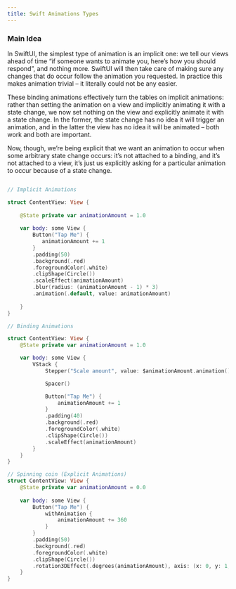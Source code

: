 ```yaml
---
title: Swift Animations Types
---
```


### Main Idea

In SwiftUI, the simplest type of animation is an implicit one: we tell our views ahead of time “if someone wants to animate you, here’s how you should respond”, and nothing more. SwiftUI will then take care of making sure any changes that do occur follow the animation you requested. In practice this makes animation trivial – it literally could not be any easier.

These binding animations effectively turn the tables on implicit animations: rather than setting the animation on a view and implicitly animating it with a state change, we now set nothing on the view and explicitly animate it with a state change. In the former, the state change has no idea it will trigger an animation, and in the latter the view has no idea it will be animated – both work and both are important.

Now, though, we’re being explicit that we want an animation to occur when some arbitrary state change occurs: it’s not attached to a binding, and it’s not attached to a view, it’s just us explicitly asking for a particular animation to occur because of a state change.

```swift

// Implicit Animations

struct ContentView: View {
    
    @State private var animationAmount = 1.0
    
    var body: some View {
        Button("Tap Me") {
           animationAmount += 1
        }
        .padding(50)
        .background(.red)
        .foregroundColor(.white)
        .clipShape(Circle())
        .scaleEffect(animationAmount)
        .blur(radius: (animationAmount - 1) * 3)
        .animation(.default, value: animationAmount)
        
    }
}

// Binding Animations

struct ContentView: View {
    @State private var animationAmount = 1.0

    var body: some View {
        VStack {
            Stepper("Scale amount", value: $animationAmount.animation(), in: 1...10)

            Spacer()

            Button("Tap Me") {
                animationAmount += 1
            }
            .padding(40)
            .background(.red)
            .foregroundColor(.white)
            .clipShape(Circle())
            .scaleEffect(animationAmount)
        }
    }
}

// Spinning coin (Explicit Animations)
struct ContentView: View {   
    @State private var animationAmount = 0.0
    
    var body: some View {
        Button("Tap Me") {
            withAnimation {
                animationAmount += 360
            }
        }
        .padding(50)
        .background(.red)
        .foregroundColor(.white)
        .clipShape(Circle())
        .rotation3DEffect(.degrees(animationAmount), axis: (x: 0, y: 1, z: 0))
    }
}


```
